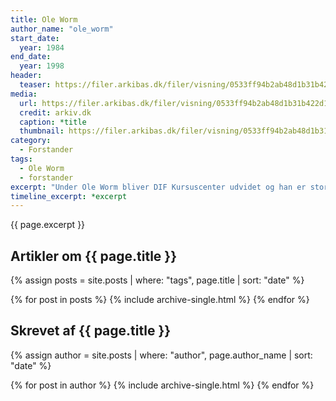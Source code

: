 ```yaml
---
title: Ole Worm
author_name: "ole_worm"
start_date: 
  year: 1984
end_date:
  year: 1998
header:
  teaser: https://filer.arkibas.dk/filer/visning/0533ff94b2ab48d1b31b422d13891889?t=4bbaf4805f28e8ff13b10666b6ffce52ed39bb60f7b06b8727c61e11680d4fec
media: 
  url: https://filer.arkibas.dk/filer/visning/0533ff94b2ab48d1b31b422d13891889?t=4bbaf4805f28e8ff13b10666b6ffce52ed39bb60f7b06b8727c61e11680d4fec
  credit: arkiv.dk
  caption: *title
  thumbnail: https://filer.arkibas.dk/filer/visning/0533ff94b2ab48d1b31b422d13891889?t=4bbaf4805f28e8ff13b10666b6ffce52ed39bb60f7b06b8727c61e11680d4fec
category:
  - Forstander
tags:
  - Ole Worm
  - forstander
excerpt: "Under Ole Worm bliver DIF Kursuscenter udvidet og han er stor fortaler for Globen, som han selv er idemager for."
timeline_excerpt: *excerpt
---
```


{{ page.excerpt }}

## Artikler om {{ page.title }}

{% assign posts = site.posts | where: "tags", page.title | sort: "date" %}

{% for post in posts %}
  {% include archive-single.html %}
{% endfor %}

## Skrevet af {{ page.title }}

{% assign author = site.posts | where: "author", page.author_name | sort: "date" %}

{% for post in author %}
  {% include archive-single.html %}
{% endfor %}
